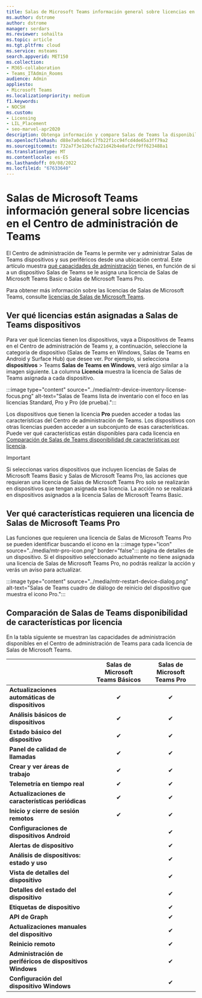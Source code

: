 ```yaml
---
title: Salas de Microsoft Teams información general sobre licencias en el Centro de administración de Teams
ms.author: dstrome
author: dstrome
manager: serdars
ms.reviewer: sohailta
ms.topic: article
ms.tgt.pltfrm: cloud
ms.service: msteams
search.appverid: MET150
ms.collection:
- M365-collaboration
- Teams_ITAdmin_Rooms
audience: Admin
appliesto:
- Microsoft Teams
ms.localizationpriority: medium
f1.keywords:
- NOCSH
ms.custom:
- Licensing
- LIL_Placement
- seo-marvel-apr2020
description: Obtenga información y compare Salas de Teams la disponibilidad de licencias y características en el Centro de administración de Teams.
ms.openlocfilehash: d88e7a0c0a6c17fb22f1cc94fcd4de65a3ff79a2
ms.sourcegitcommit: 732a7f3e120cfa221d42b4e8af2cf9ff623488a1
ms.translationtype: MT
ms.contentlocale: es-ES
ms.lasthandoff: 09/08/2022
ms.locfileid: "67633640"
---
```

# <a name="microsoft-teams-rooms-license-overview-in-teams-admin-center"></a>Salas de Microsoft Teams información general sobre licencias en el Centro de administración de Teams

El Centro de administración de Teams le permite ver y administrar Salas de Teams dispositivos y sus periféricos desde una ubicación central. Este artículo muestra [qué capacidades de administración](#comparison-of-teams-rooms-feature-availability-by-license) tienes, en función de si a un dispositivo Salas de Teams se le asigna una licencia de Salas de Microsoft Teams Basic o Salas de Microsoft Teams Pro.

Para obtener más información sobre las licencias de Salas de Microsoft Teams, consulte [licencias de Salas de Microsoft Teams](rooms-licensing.md).

## <a name="see-which-licenses-are-assigned-to-teams-rooms-devices"></a>Ver qué licencias están asignadas a Salas de Teams dispositivos

Para ver qué licencias tienen los dispositivos, vaya a Dispositivos de Teams en el Centro de administración de Teams y, a continuación, seleccione la categoría de dispositivo (Salas de Teams en Windows, Salas de Teams en Android y Surface Hub) que desee ver. Por ejemplo, si selecciona **dispositivos** >  Teams **Salas de Teams en Windows**, verá algo similar a la imagen siguiente. La columna **Licencia** muestra la licencia de Salas de Teams asignada a cada dispositivo.

:::image type="content" source="../media/mtr-device-inventory-license-focus.png" alt-text="Salas de Teams lista de inventario con el foco en las licencias Standard, Pro y Pro (de prueba).":::

Los dispositivos que tienen la licencia **Pro** pueden acceder a todas las características del Centro de administración de Teams. Los dispositivos con otras licencias pueden acceder a un subconjunto de esas características. Puede ver qué características están disponibles para cada licencia en [Comparación de Salas de Teams disponibilidad de características por licencia](#comparison-of-teams-rooms-feature-availability-by-license).

> [!IMPORTANT]
> Si seleccionas varios dispositivos que incluyen licencias de Salas de Microsoft Teams Basic y Salas de Microsoft Teams Pro, las acciones que requieran una licencia de Salas de Microsoft Teams Pro solo se realizarán en dispositivos que tengan asignada esa licencia. La acción no se realizará en dispositivos asignados a la licencia Salas de Microsoft Teams Basic.

## <a name="see-which-features-require-a-microsoft-teams-rooms-pro-license"></a>Ver qué características requieren una licencia de Salas de Microsoft Teams Pro

Las funciones que requieren una licencia de Salas de Microsoft Teams Pro se pueden identificar buscando el icono en la :::image type="icon" source="../media/mtr-pro-icon.png" border="false"::: página de detalles de un dispositivo. Si el dispositivo seleccionado actualmente no tiene asignada una licencia de Salas de Microsoft Teams Pro, no podrás realizar la acción y verás un aviso para actualizar.

:::image type="content" source="../media/mtr-restart-device-dialog.png" alt-text="Salas de Teams cuadro de diálogo de reinicio del dispositivo que muestra el icono Pro.":::

## <a name="comparison-of-teams-rooms-feature-availability-by-license"></a>Comparación de Salas de Teams disponibilidad de características por licencia

En la tabla siguiente se muestran las capacidades de administración disponibles en el Centro de administración de Teams para cada licencia de Salas de Microsoft Teams.

|                                               | Salas de Microsoft Teams Básicos | Salas de Microsoft Teams Pro |
|:----------------------------------------------|:---------------------------:|:-------------------------:|
| **Actualizaciones automáticas de dispositivos**                  | &#x2714;                    | &#x2714;                  |
| **Análisis básicos de dispositivos**                    | &#x2714;                    | &#x2714;                  |
| **Estado básico del dispositivo**                       | &#x2714;                    | &#x2714;                  |
| **Panel de calidad de llamadas**                    | &#x2714;                    | &#x2714;                  |
| **Crear y ver áreas de trabajo**                | &#x2714;                    | &#x2714;                  |
| **Telemetría en tiempo real**                       | &#x2714;                    | &#x2714;                  |
| **Actualizaciones de características periódicas**                   | &#x2714;                    | &#x2714;                  |
| **Inicio y cierre de sesión remotos**               | &#x2714;                    | &#x2714;                  |
| **Configuraciones de dispositivos Android**             |                             | &#x2714;                  |
| **Alertas de dispositivo**                             |                             | &#x2714;                  |
| **Análisis de dispositivos: estado y uso** |                             | &#x2714;                  |
| **Vista de detalles del dispositivo**                        |                             | &#x2714;                  |
| **Detalles del estado del dispositivo**                     |                             | &#x2714;                  |
| **Etiquetas de dispositivo**                               |                             | &#x2714;                  |
| **API de Graph**                                |                             | &#x2714;                  |
| **Actualizaciones manuales del dispositivo**                     |                             | &#x2714;                  |
| **Reinicio remoto**                            |                             | &#x2714;                  |
| **Administración de periféricos de dispositivos Windows**     |                             | &#x2714;                  |
| **Configuración del dispositivo Windows**                   |                             | &#x2714;                  |
